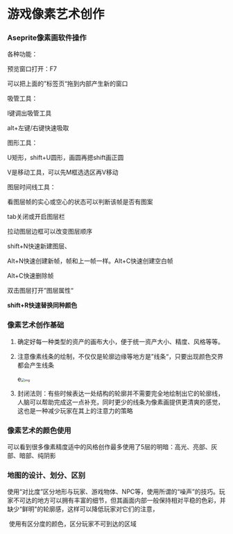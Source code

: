 # 游戏像素艺术创作

### Aseprite像素画软件操作

各种功能：

预览窗口打开：F7

可以把上面的”标签页“拖到内部产生新的窗口



吸管工具：

I键调出吸管工具

alt+左键/右键快速吸取

图形工具：

U矩形，shift+U圆形，画圆再摁shift画正圆

V是移动工具，可以先M框选选区再V移动



图层时间线工具：

看图层帧的实心或空心的状态可以判断该帧是否有图案

tab关闭或开启图层栏

拉动图层边框可以改变图层顺序

shift+N快速新建图层、

Alt+N快速创建新帧，帧和上一帧一样。Alt+C快速创建空白帧

Alt+C快速删除帧

双击图层打开”图层属性“



**shift+R快速替换同种颜色**



### 像素艺术创作基础

1. 确定好每一种类型的资产的画布大小，便于统一资产大小、精度、风格等等。

2. 注意像素线条的绘制，不仅仅是轮廓边缘等地方是”线条“，只要出现颜色交界都会产生线条

   e<img src="https://pic4.zhimg.com/v2-55144786b3fac6b5d837960b81f4dee9_r.jpg" alt="img" style="zoom:50%;" />
   
3. 封闭法则：有些时候表达一处结构的轮廓并不需要完全地绘制出它的轮廓线，人脑可以帮助完成这一点补充，同时更少的线条为像素画提供更清爽的感觉，这也是一种减少玩家在其上的注意力的策略



### 像素艺术的颜色使用

可以看到很多像素精度适中的风格创作最多使用了5层的明暗：高光、亮部、灰部、暗部、纯阴影



### 地图的设计、划分、区别

​	使用“对比度”区分地形与玩家、游戏物体、NPC等，使用所谓的“噪声”的技巧。玩家不可达的地方可以拥有丰富的细节，但其画面内部一般保持相对平稳的色彩，并缺少“鲜明"的轮廓感，这样可以降低玩家对它们的注意，

​	使用有区分度的颜色，区分玩家不可到达的区域